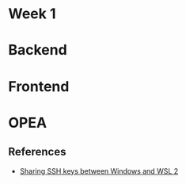 # Week 1

# Backend

# Frontend

# OPEA

## References

- [Sharing SSH keys between Windows and WSL 2](https://devblogs.microsoft.com/commandline/sharing-ssh-keys-between-windows-and-wsl-2/)